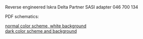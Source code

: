 Reverse engineered Iskra Delta Partner SASI adapter 046 700 134

PDF schematics:

[normal color scheme, white background](SASI_AD/SASI_AD_white.pdf)  
[dark color scheme and background](SASI_AD/SASI_AD_dark.pdf)
